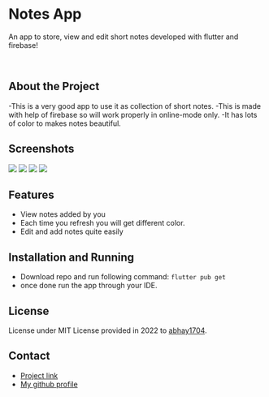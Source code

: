  <h1>Notes App</h1>
  
  <p>
    An app to store, view and edit short notes developed with flutter and firebase! 
  </p>
  
<br />

## About the Project
-This is a very good app to use it as collection of short notes.
-This is made with help of firebase so will work properly in online-mode only.
-It has lots of color to makes notes beautiful.

##  Screenshots

<div>
  <img src="https://github.com/abhay1704/notes_keeper/blob/master/android/app/src/main/res/screenshots/Screenshot_20220331-023528.png", width:40px />
  <img src="https://github.com/abhay1704/notes_keeper/blob/master/android/app/src/main/res/screenshots/Screenshot_20220331-023628.png" , width: 40px/>
  <img src="https://github.com/abhay1704/notes_keeper/blob/master/android/app/src/main/res/screenshots/Screenshot_20220331-023659.png" , width: 40px/>
  <img src="https://github.com/abhay1704/notes_keeper/blob/master/android/app/src/main/res/screenshots/Screenshot_20220331-024409.png" , width: 40px/>
</div>

##  Features

- View notes added by you 
- Each time you refresh you will get different color.
- Edit and add notes quite easily

## Installation and Running

 - Download repo and run following command:
 `flutter pub get`  
 - once done run the app through your IDE.

## License

License under MIT License provided in 2022 to [abhay1704](https://github.com/abhay1704).

## Contact

- [Project link](https://github.com/abhay1704/notes_keeper)
- [My github profile](https://github.com/abhay1704)



